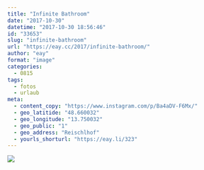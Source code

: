 ```yaml
---
title: "Infinite Bathroom"
date: "2017-10-30"
datetime: "2017-10-30 18:56:46"
id: "33653"
slug: "infinite-bathroom"
url: "https://eay.cc/2017/infinite-bathroom/"
author: "eay"
format: "image"
categories:
  - 0815
tags:
  - fotos
  - urlaub
meta:
  - content_copy: "https://www.instagram.com/p/Ba4aDV-F6Mx/"
  - geo_latitide: "48.660032"
  - geo_longitude: "13.750032"
  - geo_public: "1"
  - geo_address: "Reischlhof"
  - yourls_shorturl: "https://eay.li/323"
---
```


![](https://eay.cc/uploads/2017/infinite-bathroom.jpeg)
